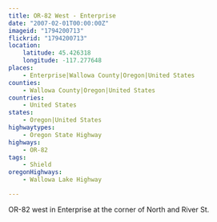 ```yaml
---
title: OR-82 West - Enterprise
date: "2007-02-01T00:00:00Z"
imageid: "1794200713"
flickrid: "1794200713"
location:
    latitude: 45.426318
    longitude: -117.277648
places:
    - Enterprise|Wallowa County|Oregon|United States
counties:
    - Wallowa County|Oregon|United States
countries:
    - United States
states:
    - Oregon|United States
highwaytypes:
    - Oregon State Highway
highways:
    - OR-82
tags:
    - Shield
oregonHighways:
    - Wallowa Lake Highway

---
```

OR-82 west in Enterprise at the corner of North and River St.